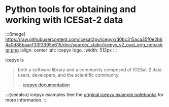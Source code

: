 # Python tools for obtaining and working with ICESat-2 data

:::{image} https://raw.githubusercontent.com/icesat2py/icepyx/d0bc315aca35f0e2b64a0d88baacf33f3395e615/doc/source/_static/icepyx_v2_oval_orig_nobackgr.png
:align: center
:alt: Icepyx logo.
:width: 512px
:::

icepyx is

> both a software library and a community composed of ICESat-2 data users, developers, and the scientific community.
>
> -- [icepyx documentation](https://icepyx.readthedocs.io/en/latest/)

:::{seealso} icepyx examples
See the [original icepyx example notebooks][examples] for more information.
:::

[banner]: https://raw.githubusercontent.com/icesat2py/icepyx/d0bc315aca35f0e2b64a0d88baacf33f3395e615/doc/source/_static/icepyx_v2_oval_orig_nobackgr.png
[examples]: https://github.com/icesat2py/icepyx/tree/development/examples
